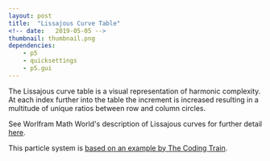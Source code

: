 ```yaml
---
layout: post
title:  "Lissajous Curve Table"
<!-- date:   2019-05-05 -->
thumbnail: thumbnail.png
dependencies:
    - p5
    - quicksettings
    - p5.gui
---
```


<!-- {%highlight html %}
<div id="sketch-holder">
  <script type="text/javascript" src="sketch/sketch.js"></script>
</div>
{% endhighlight %} -->

The Lissajous curve table is a visual representation of harmonic complexity. At each index further into the table the increment is increased resulting in a multitude of unique ratios between row and column circles.

<div id="sketch-holder">
    <script type="text/javascript" src="sketch/sketch.js"></script>
    <script type="text/javascript" src="sketch/curve.js"></script>
</div>

See Worlfram Math World's description of Lissajous curves for further detail [here](http://mathworld.wolfram.com/LissajousCurve.html).

This particle system is [based on an example by The Coding Train](https://www.youtube.com/watch?v=-6iIc6-Y-kk).

